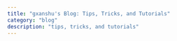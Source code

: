 ```yaml
---
title: "gxanshu's Blog: Tips, Tricks, and Tutorials"
category: "blog"
description: "tips, tricks, and tutorials"
---
```


